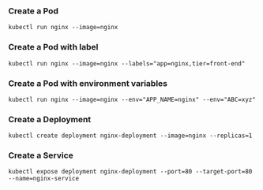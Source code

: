 ### Create a Pod
```
kubectl run nginx --image=nginx 
```
### Create a Pod with label
```
kubectl run nginx --image=nginx --labels="app=nginx,tier=front-end"
```

### Create a Pod with environment variables
```
kubectl run nginx --image=nginx --env="APP_NAME=nginx" --env="ABC=xyz"
```

### Create a Deployment
```
kubectl create deployment nginx-deployment --image=nginx --replicas=1
```

### Create a Service
```
kubectl expose deployment nginx-deployment --port=80 --target-port=80 --name=nginx-service
```


